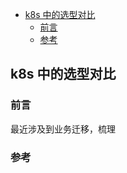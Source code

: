 <!-- START doctoc generated TOC please keep comment here to allow auto update -->
<!-- DON'T EDIT THIS SECTION, INSTEAD RE-RUN doctoc TO UPDATE -->

- [k8s 中的选型对比](#k8s-%E4%B8%AD%E7%9A%84%E9%80%89%E5%9E%8B%E5%AF%B9%E6%AF%94)
  - [前言](#%E5%89%8D%E8%A8%80)
  - [参考](#%E5%8F%82%E8%80%83)

<!-- END doctoc generated TOC please keep comment here to allow auto update -->

## k8s 中的选型对比

### 前言

最近涉及到业务迁移，梳理


### 参考